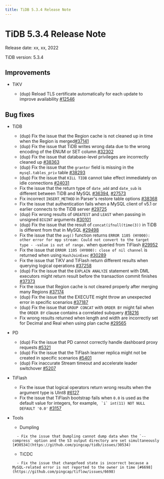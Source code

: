 ```yaml
---
title: TiDB 5.3.4 Release Note
---
```


# TiDB 5.3.4 Release Note

Release date: xx, xx, 2022

TiDB version: 5.3.4

## Improvements

+ TiKV

    <!--owner: @v01dstar-->

    - (dup) Reload TLS certificate automatically for each update to improve availability [#12546](https://github.com/tikv/tikv/issues/12546)

## Bug fixes

+ TiDB

    <!--sql-infra owner: @Defined2014-->

    - (dup) Fix the issue that the Region cache is not cleaned up in time when the Region is merged[#37141](https://github.com/pingcap/tidb/issues/37141)
    - (dup) Fix the issue that TiDB writes wrong data due to the wrong encoding of the ENUM or SET column [#32302](https://github.com/pingcap/tidb/issues/32302)
    - (dup) Fix the issue that database-level privileges are incorrectly cleaned up [#38363](https://github.com/pingcap/tidb/issues/38363)
    - (dup) Fix the issue that the `grantor` field is missing in the `mysql.tables_priv` table [#38293](https://github.com/pingcap/tidb/issues/38293)
    - (dup) Fix the issue that `KILL TIDB` cannot take effect immediately on idle connections [#24031](https://github.com/pingcap/tidb/issues/24031)
    - Fix the issue that the return type of `date_add` and `date_sub` is different between TiDB and MySQL [#36394](https://github.com/pingcap/tidb/issues/36394), [#27573](https://github.com/pingcap/tidb/issues/27573)
    - Fix incorrect `INSERT_METHOD` in Parser's restore table options [#38368](https://github.com/pingcap/tidb/issues/38368)
    - Fix the issue that authentication fails when a MySQL client of v5.1 or earlier connects to the TiDB server [#29725](https://github.com/pingcap/tidb/issues/29725)

    <!--executor owner: @zanmato1984-->

    - (dup) Fix wrong results of `GREATEST` and `LEAST` when passing in unsigned `BIGINT` arguments [#30101](https://github.com/pingcap/tidb/issues/30101)
    - (dup) Fix the issue that the result of `concat(ifnull(time(3))` in TiDB is different from that in MySQL [#29498](https://github.com/pingcap/tidb/issues/29498)
    - Fix the issue that the `avg()` function returns `ERROR 1105 (HY000): other error for mpp stream: Could not convert to the target type - -value is out of range.` when queried from TiFlash [#29952](https://github.com/pingcap/tidb/issues/29952)
    - Fix the issue that `ERROR 1105 (HY000): close of nil channel` is returned when using `HashJoinExec` [#30289](https://github.com/pingcap/tidb/issues/30289)
    - Fix the issue that TiKV and TiFlash return different results when querying logical operations [#37258](https://github.com/pingcap/tidb/issues/37258)

    <!--transaction owner: @cfzjywxk-->

    - (dup) Fix the issue that the `EXPLAIN ANALYZE` statement with DML executors might return result before the transaction commit finishes [#37373](https://github.com/pingcap/tidb/issues/37373)
    - Fix the issue that Region cache is not cleared properly after merging many Regions [#37174](https://github.com/pingcap/tidb/issues/37174)

    <!--planner owner: @qw4990-->

    - (dup) Fix the issue that the EXECUTE might throw an unexpected error in specific scenarios [#37187](https://github.com/pingcap/tidb/issues/37187)
    - (dup) Fix the issue that `GROUP CONCAT` with `ORDER BY` might fail when the `ORDER BY` clause contains a correlated subquery [#18216](https://github.com/pingcap/tidb/issues/18216)
    - Fix wrong results returned when length and width are incorrectly set for Decimal and Real when using plan cache [#29565](https://github.com/pingcap/tidb/issues/29565)

+ PD

    <!--owner: @nolouch-->

    - (dup) Fix the issue that PD cannot correctly handle dashboard proxy requests [#5321](https://github.com/tikv/pd/issues/5321)
    - (dup) Fix the issue that the TiFlash learner replica might not be created in specific scenarios [#5401](https://github.com/tikv/pd/issues/5401)
    - (dup) Fix inaccurate Stream timeout and accelerate leader switchover [#5207](https://github.com/tikv/pd/issues/5207)

+ TiFlash

    <!--compute owner: @zanmato1984-->

    - Fix the issue that logical operators return wrong results when the argument type is UInt8 [#6127](https://github.com/pingcap/tiflash/issues/6127)

    <!--storage owner: @flowbehappy-->

    - Fix the issue that TiFlash bootstrap fails when `0.0` is used as the default value for integers, for example, `` `i` int(11) NOT NULL DEFAULT '0.0'`` [#3157](https://github.com/pingcap/tiflash/issues/3157)

+ Tools

    + Dumpling

    <!--owner: @niubell-->

        - Fix the issue that Dumpling cannot dump data when the `--compress` option and the S3 output directory are set simultaneously [#30534](https://github.com/pingcap/tidb/issues/30534)

    + TiCDC

    <!--owner: @nongfushanquan-->

        - Fix the issue that changefeed state is incorrect because a MySQL-related error is not reported to the owner in time [#6698](https://github.com/pingcap/tiflow/issues/6698)
